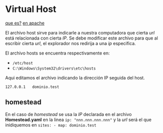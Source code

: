 # Virtual Host

[que es?](https://linube.com/ayuda/articulo/267/que-es-un-virtualhost)
[en apache](https://www.desarrollolibre.net/blog/apache/que-son-y-como-emplear-los-virtualhost-en-apache)

El archivo host sirve para indicarle a nuestra computadora que cierta _url_ está relacionada con cierta _IP_. Se debe modificar este archivo para que al escribir cierta _url_, el explorador nos redirija a una _ip_ especifica.

El archivo hosts se encuentra respectivamente en:
- ```/etc/host```
- ```C:\Windows\System32\drivers\etc\hosts```

Aqui editamos el archivo indicando la dirección IP seguida del host.

```127.0.0.1   dominio.test```


## homestead
En el caso de _homestead_ se usa la _IP_ declarada en el archivo __Homestead.yaml__ en la linea `ip: "nnn.nnn.nnn.nnn"` y la _url_ será el que inidiquemos en `sites: - map: dominio.test`

